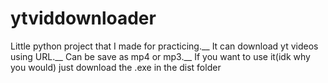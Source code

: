 # ytviddownloader
Little python project that I made for practicing.__
It can download yt videos using URL.__
Can be save as mp4 or mp3.__
If you want to use it(idk why you would) just download the .exe in the dist folder
